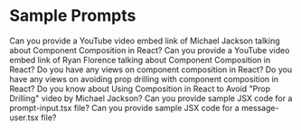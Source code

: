 # Sample Prompts

Can you provide a YouTube video embed link of Michael Jackson talking about Component Composition in React?
Can you provide a YouTube video embed link of Ryan Florence talking about Component Composition in React?
Do you have any views on component composition in React?
Do you have any views on avoiding prop drilling with component composition in React?
Do you know about Using Composition in React to Avoid "Prop Drilling" video by Michael Jackson?
Can you provide sample JSX code for a prompt-input.tsx file?
Can you provide sample JSX code for a message-user.tsx file?
